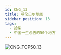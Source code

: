 ```yaml
---
id: CNG_13
title: 呼伦贝尔草原
sidebar_position: 13
tags:
  - 拾柒
  - 中国一生必去的50个地方
---
```

![CNG_TOP50_13](/img/love/CNG_TOP50/13.jpeg)
